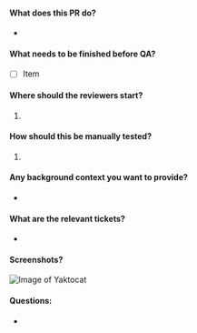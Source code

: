 #### What does this PR do?
*

#### What needs to be finished before QA?
- [ ] Item

#### Where should the reviewers start?
1.

#### How should this be manually tested?
1.

#### Any background context you want to provide?
*

#### What are the relevant tickets?
*

#### Screenshots?
![Image of Yaktocat](https://octodex.github.com/images/yaktocat.png)

#### Questions:
*
